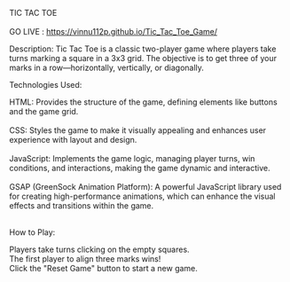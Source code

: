 TIC TAC TOE <br><br>
GO LIVE : https://vinnu112p.github.io/Tic_Tac_Toe_Game/ <br>

Description: Tic Tac Toe is a classic two-player game where players take turns marking a square in a 3x3 grid. The objective is to get three of your marks in a row—horizontally, vertically, or diagonally.<br>

Technologies Used:

HTML: Provides the structure of the game, defining elements like buttons and the game grid.<br><br>
CSS: Styles the game to make it visually appealing and enhances user experience with layout and design.<br><br>
JavaScript: Implements the game logic, managing player turns, win conditions, and interactions, making the game dynamic and interactive.<br><br>
GSAP (GreenSock Animation Platform): A powerful JavaScript library used for creating high-performance animations, which can enhance the visual effects and transitions within the game.<br><br>

How to Play:

Players take turns clicking on the empty squares.<br>
The first player to align three marks wins!<br>
Click the "Reset Game" button to start a new game.<br>
